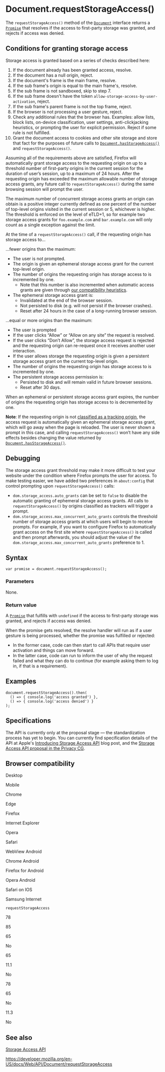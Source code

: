 # Document.requestStorageAccess()

The `requestStorageAccess()` method of the [`Document`](../document) interface returns a [`Promise`](https://developer.mozilla.org/en-US/docs/Web/JavaScript/Reference/Global_Objects/Promise) that resolves if the access to first-party storage was granted, and rejects if access was denied.

## Conditions for granting storage access

Storage access is granted based on a series of checks described here:

1.  If the document already has been granted access, resolve.
2.  If the document has a null origin, reject.
3.  If the document's frame is the main frame, resolve.
4.  If the sub frame's origin is equal to the main frame's, resolve.
5.  If the sub frame is not sandboxed, skip to step 7.
6.  If the sub frame doesn't have the token `allow-storage-access-by-user-activation`, reject.
7.  If the sub frame's parent frame is not the top frame, reject.
8.  If the browser is not processing a user gesture, reject.
9.  Check any additional rules that the browser has. Examples: allow lists, block lists, on-device classification, user settings, anti-clickjacking heuristics, or prompting the user for explicit permission. Reject if some rule is not fulfilled.
10. Grant the document access to cookies and other site storage and store that fact for the purposes of future calls to [`Document.hasStorageAccess()`](hasstorageaccess) and `requestStorageAccess()`.

Assuming all of the requirements above are satisfied, Firefox will automatically grant storage access to the requesting origin on up to a threshold number of first-party origins in the current session for the duration of user’s session, up to a maximum of 24 hours. After the requesting origin has exceeded the maximum allowable number of storage access grants, any future call to `requestStorageAccess()` during the same browsing session will prompt the user.

The maximum number of concurrent storage access grants an origin can obtain is a positive integer currently defined as one percent of the number of top-level origins visited in the current session or 5, whichever is higher. The threshold is enforced on the level of eTLD+1, so for example two storage access grants for `foo.example.com` and `bar.example.com` will only count as a single exception against the limit.

At the time of a `requestStorageAccess()` call, if the requesting origin has storage access to...

...fewer origins than the maximum:

- The user is not prompted.
- The origin is given an ephemeral storage access grant for the current top-level origin.
- The number of origins the requesting origin has storage access to is incremented by one.
  - Note that this number is also incremented when automatic access grants are given through [our compatibility heuristics](https://developer.mozilla.org/en-US/docs/Mozilla/Firefox/Privacy/Storage_access_policy#automatic_storage_access_upon_interaction).
- The ephemeral storage access grant is:
  - Invalidated at the end of the browser session.
  - Not persisted to disk (e.g. will not persist if the browser crashes).
  - Reset after 24 hours in the case of a long-running browser session.

...equal or more origins than the maximum:

- The user is prompted
- If the user clicks “Allow” or “Allow on any site” the request is resolved.
- If the user clicks “Don’t Allow”, the storage access request is rejected and the requesting origin can re-request once it receives another user interaction.
- If the user allows storage the requesting origin is given a persistent storage access grant on the current top-level origin.
- The number of origins the requesting origin has storage access to is incremented by one.
- The persistent storage access permission is:
  - Persisted to disk and will remain valid in future browser sessions.
  - Reset after 30 days.

When an ephemeral or persistent storage access grant expires, the number of origins the requesting origin has storage access to is decremented by one.

**Note**: If the requesting origin is not [classified as a tracking origin](https://developer.mozilla.org/en-US/docs/Mozilla/Firefox/Privacy/Storage_access_policy#tracking_protection_explained), the access request is automatically given an ephemeral storage access grant, which will go away when the page is reloaded. The user is never shown a prompt in this case, and calling `requestStorageAccess()` won’t have any side effects besides changing the value returned by [`Document.hasStorageAccess()`](hasstorageaccess).

## Debugging

The storage access grant threshold may make it more difficult to test your website under the condition where Firefox prompts the user for access. To make testing easier, we have added two preferences in `about:config` that control prompting upon `requestStorageAccess()` calls:

- `dom.storage_access.auto_grants` can be set to `false` to disable the automatic granting of ephemeral storage access grants. All calls to `requestStorageAccess()` by origins classified as trackers will trigger a prompt.
- `dom.storage_access.max_concurrent_auto_grants` controls the threshold number of storage access grants at which users will begin to receive prompts. For example, if you want to configure Firefox to automatically grant access on the first site where `requestStorageAccess()` is called and then prompt afterwards, you should adjust the value of the `dom.storage_access.max_concurrent_auto_grants` preference to 1.

## Syntax

    var promise = document.requestStorageAccess();

### Parameters

None.

### Return value

A [`Promise`](https://developer.mozilla.org/en-US/docs/Web/JavaScript/Reference/Global_Objects/Promise) that fulfills with `undefined` if the access to first-party storage was granted, and rejects if access was denied.

When the promise gets resolved, the resolve handler will run as if a user gesture is being processed, whether the promise was fulfilled or rejected:

- In the former case, code can then start to call APIs that require user activation and things can move forward.
- In the latter case, code can run to inform the user of why the request failed and what they can do to continue (for example asking them to log in, if that is a requirement).

## Examples

    document.requestStorageAccess().then(
      () => { console.log('access granted') },
      () => { console.log('access denied') }
    );

## Specifications

The API is currently only at the proposal stage — the standardization process has yet to begin. You can currently find specification details of the API at Apple's [Introducing Storage Access API](https://webkit.org/blog/8124/introducing-storage-access-api/) blog post, and the [Storage Access API proposal in the Privacy CG](https://github.com/privacycg/storage-access).

## Browser compatibility

Desktop

Mobile

Chrome

Edge

Firefox

Internet Explorer

Opera

Safari

WebView Android

Chrome Android

Firefox for Android

Opera Android

Safari on IOS

Samsung Internet

`requestStorageAccess`

78

85

65

No

65

11.1

No

78

65

No

11.3

No

## See also

[Storage Access API](../storage_access_api)

<a href="https://developer.mozilla.org/en-US/docs/Web/API/Document/requestStorageAccess" class="_attribution-link">https://developer.mozilla.org/en-US/docs/Web/API/Document/requestStorageAccess</a>
